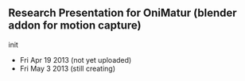 ## Research Presentation for OniMatur (blender addon for motion capture)

init

- Fri Apr 19 2013 (not yet uploaded)
- Fri May  3 2013 (still creating)
